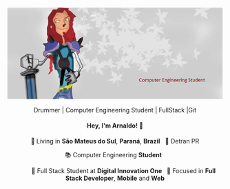 <p align="center">
  <img src="https://github.com/arnaldorocha/arnaldorocha/blob/master/.github/assets/image.png" width="500"
  alt="Kalvaitir.com" />
</p>
<p align="center">
 Drummer | Computer Engineering Student | FullStack |Git
</p>

<h4 align="center">
  Hey, I'm Arnaldo! 👋
</h4>
<p align="center">
  📌 Living in <b>São Mateus do Sul</b>, <b>Paraná</b>, <b>Brazil</b> &nbsp; 💼 Detran PR
</p>
<p align="center">
  📚 Computer Engineering <b>Student</b> &nbsp; 
</p>
<p align="center">
  &nbsp; &nbsp; &nbsp; &nbsp; &nbsp; 🚀 Full Stack Student at <b>Digital Innovation One </b> &nbsp; 🎯 Focused in <b>Full Stack Developer</b>, <b>Mobile</b> and <b>Web</b>
</p>
